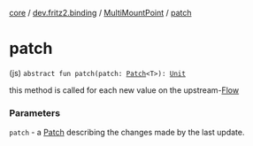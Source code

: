 [core](../../index.md) / [dev.fritz2.binding](../index.md) / [MultiMountPoint](index.md) / [patch](./patch.md)

# patch

(js) `abstract fun patch(patch: `[`Patch`](../-patch/index.md)`<T>): `[`Unit`](https://kotlinlang.org/api/latest/jvm/stdlib/kotlin/-unit/index.html)

this method is called for each new value on the upstream-[Flow](#)

### Parameters

`patch` - a [Patch](../-patch/index.md) describing the changes made by the last update.